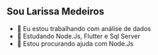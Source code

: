 ## Sou Larissa Medeiros

- 🔭 Eu estou trabalhando com análise de dados
- 🌱 Estudando Node.Js, Flutter e Sql Server
- 🤔 Estou procurando ajuda com Node.Js

